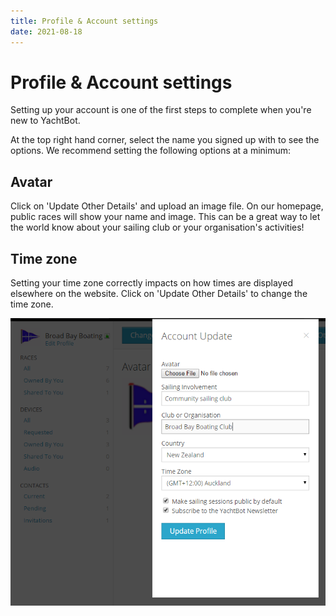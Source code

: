 ```yaml
---
title: Profile & Account settings
date: 2021-08-18
---
```


# Profile & Account settings

Setting up your account is one of the first steps to complete when you're new to YachtBot.

At the top right hand corner, select the name you signed up with to see the options. We recommend setting the following options at a minimum:

## Avatar

Click on 'Update Other Details' and upload an image file. On our homepage, public races will show your name and image. This can be a great way to let the world know about your sailing club or your organisation's activities!

## Time zone

Setting your time zone correctly impacts on how times are displayed elsewhere on the website. Click on 'Update Other Details' to change the time zone.

<img src="../../../assets/images/blob1446516067935.png" alt=""  height="460px" />
